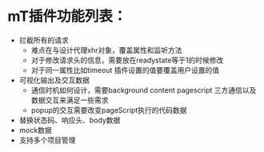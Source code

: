 # mT插件功能列表：

+ 拦截所有的请求
  - 难点在与设计代理xhr对象，覆盖属性和监听方法
  - 对于修改请求头的信息，需要放在readystate等于1的时候修改
  - 对于同一属性比如timeout 插件设置的值要覆盖用户设置的值
+ 可视化输出及交互数据
  - 通信时机如何设计，需要background content pagescript 三方通信以及数据交互来满足一些需求
  - popup的交互需要改变pageScript执行的代码数据
+ 替换状态码、响应头、body数据
+ mock数据
+ 支持多个项目管理

